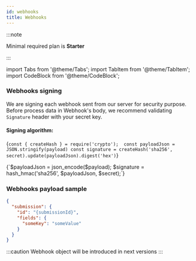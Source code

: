 ```yaml
---
id: webhooks 
title: Webhooks
---
```


:::note

Minimal required plan is **Starter**

:::

import Tabs from '@theme/Tabs'; 
import TabItem from '@theme/TabItem';
import CodeBlock from '@theme/CodeBlock';

### Webhooks signing

We are signing each webhook sent from our server for security purpose. Before process data in
Webhook's body, we recommend validating `Signature` header with your secret key.

#### Signing algorithm:

<Tabs>
  <TabItem value="js" label="Node.js" default>

  <CodeBlock lang="js" showLineNumbers>{`const { createHash } = require('crypto'); 
const payloadJson = JSON.stringify(payload)
const signature = createHash('sha256', secret).update(payloadJson).digest('hex')`}
  </CodeBlock>

  </TabItem>
  <TabItem value="php" label="PHP">
    <CodeBlock lang="php">{`$payloadJson = json_encode($payload);
$signature = hash_hmac('sha256', $payloadJson, $secret);`}
    </CodeBlock>
  </TabItem>
</Tabs>

### Webhooks payload sample

```json
{
  "submission": {
    "id": "{submissionId}",
    "fields": {
      "someKey": "someValue"
    }
  }
}
```

:::caution Webhook object will be introduced in next versions
:::

